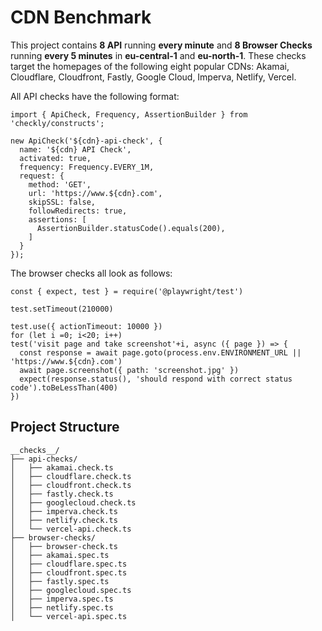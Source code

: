 # CDN Benchmark

This project contains **8 API** running **every minute** and **8 Browser Checks** running **every 5 minutes** in **eu-central-1** and **eu-north-1**. 
These checks target the homepages of the following eight popular CDNs: Akamai, Cloudflare, Cloudfront, Fastly, Google Cloud, Imperva, Netlify, Vercel.

All API checks have the following format:

```
import { ApiCheck, Frequency, AssertionBuilder } from 'checkly/constructs';

new ApiCheck('${cdn}-api-check', {
  name: '${cdn} API Check',
  activated: true,
  frequency: Frequency.EVERY_1M, 
  request: {
    method: 'GET',
    url: 'https://www.${cdn}.com',
    skipSSL: false, 
    followRedirects: true, 
    assertions: [
      AssertionBuilder.statusCode().equals(200),
    ]
  }
});
```

The browser checks all look as follows:

```
const { expect, test } = require('@playwright/test')

test.setTimeout(210000)

test.use({ actionTimeout: 10000 })
for (let i =0; i<20; i++)
test('visit page and take screenshot'+i, async ({ page }) => {
  const response = await page.goto(process.env.ENVIRONMENT_URL || 'https://www.${cdn}.com')
  await page.screenshot({ path: 'screenshot.jpg' })
  expect(response.status(), 'should respond with correct status code').toBeLessThan(400)
})
```

## Project Structure

```
__checks__/
├── api-checks/
│   ├── akamai.check.ts
│   ├── cloudflare.check.ts
│   ├── cloudfront.check.ts
│   ├── fastly.check.ts
│   ├── googlecloud.check.ts
│   ├── imperva.check.ts    
│   ├── netlify.check.ts    
│   └── vercel-api.check.ts
├── browser-checks/
│   ├── browser-check.ts
│   ├── akamai.spec.ts
│   ├── cloudflare.spec.ts
│   ├── cloudfront.spec.ts
│   ├── fastly.spec.ts
│   ├── googlecloud.spec.ts
│   ├── imperva.spec.ts    
│   ├── netlify.spec.ts    
│   └── vercel-api.spec.ts
```
